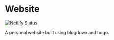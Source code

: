 # Website
[![Netlify Status](https://api.netlify.com/api/v1/badges/e3a7824a-7f51-4caf-bb2f-06609fbb705a/deploy-status)](https://app.netlify.com/sites/sales-person-curl-40845/deploys)

A personal website built using blogdown and hugo.